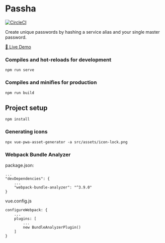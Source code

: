 # Passha
[![CircleCI](https://circleci.com/gh/nsieg/passwords.svg?style=shield)](https://github.com/nsieg/passwords)

Create unique passwords by hashing a service alias and your single master password.

[🔗 Live Demo](https://passwords.nilssiegfried.de)


### Compiles and hot-reloads for development
```
npm run serve
```

### Compiles and minifies for production
```
npm run build
```

## Project setup
```
npm install
```

### Generating icons
```
npx vue-pwa-asset-generator -a src/assets/icon-lock.png 
```

### Webpack Bundle Analyzer
package.json:
```
...
"devDependencies": {
    ...
    "webpack-bundle-analyzer": "^3.9.0"
}
```

vue.config.js
```
configureWebpack: {
    ...
    plugins: [
        ...
        new BundleAnalyzerPlugin()
    ]
}
```